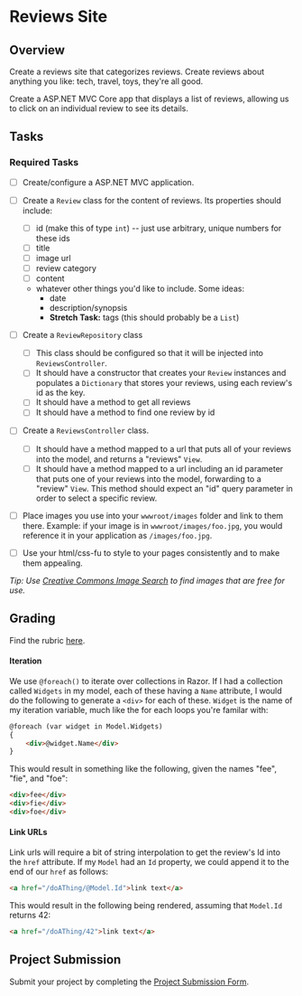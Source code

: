 # Reviews Site

## Overview

Create a reviews site that categorizes reviews. Create reviews about anything you like: tech, travel, toys, they're all good.

Create a ASP.NET MVC Core app that displays a list of reviews, allowing us to click on an individual review to see its details.

## Tasks

### Required Tasks

- [ ] Create/configure a ASP.NET MVC application.
- [ ] Create a `Review` class for the content of reviews. Its properties should include:
	- [ ] id (make this of type `int`) -- just use arbitrary, unique numbers for these ids
	- [ ] title
	- [ ] image url
	- [ ] review category
	- [ ] content
	- whatever other things you'd like to include. Some ideas:
		- date
		- description/synopsis
		- **Stretch Task:** tags (this should probably be a `List`) 
- [ ] Create a `ReviewRepository` class
	- [ ] This class should be configured so that it will be injected into `ReviewsController`.
	- [ ] It should have a constructor that creates your `Review` instances and populates a `Dictionary` that stores your reviews, using each review's id as the key.
	- [ ] It should have a method to get all reviews
	- [ ] It should have a method to find one review by id
- [ ] Create a `ReviewsController` class.
	- [ ] It should have a method mapped to a url that puts all of your reviews into the model, and returns a "reviews" `View`.
	- [ ] It should have a method mapped to a url including an id parameter that puts one of your reviews into the model, forwarding to a "review" `View`. This method should expect an "id" query parameter in order to select a specific review.

- [ ] Place images you use into your `wwwroot/images` folder and link to them there. Example: if your image is in `wwwroot/images/foo.jpg`, you would reference it in your application as `/images/foo.jpg`.

- [ ] Use your html/css-fu to style to your pages consistently and to make them appealing.

*Tip: Use [Creative Commons Image Search](https://ccsearch.creativecommons.org/) to find images that are free for use.*

## Grading

Find the rubric [here](./rubric.md).

#### Iteration

We use `@foreach()` to iterate over collections in Razor. If I had a collection called `Widgets` in my model, each of these having a `Name` attribute, I would do the following to generate a `<div>` for each of these. `Widget` is the name of my iteration variable, much like the for each loops you're familar with:

```HTML
@foreach (var widget in Model.Widgets)
{
    <div>@widget.Name</div>
}
```

This would result in something like the following, given the names "fee", "fie", and "foe":

```HTML
<div>fee</div>
<div>fie</div>
<div>foe</div>
```

#### Link URLs

Link urls will require a bit of string interpolation to get the review's Id into the `href` attribute.  If my `Model` had an `Id` property, we could append it to the end of our `href` as follows:

```HTML
<a href="/doAThing/@Model.Id">link text</a>
```

This would result in the following being rendered, assuming that `Model.Id` returns 42:

```HTML
<a href="/doAThing/42">link text</a>
```

## Project Submission

Submit your project by completing the [Project Submission Form](https://docs.google.com/forms/d/1V5ymUhTxSUwEKyh8NTlyWNHWYSi4EFzsVLp1eTZekCQ/edit).